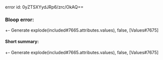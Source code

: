 error id: 0yZTSXYydJRp6/zrc/OkAQ==
### Bloop error:

+- Generate explode(included#7665.attributes.values), false, [Values#7675]
#### Short summary: 

+- Generate explode(included#7665.attributes.values), false, [Values#7675]